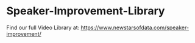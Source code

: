 # Speaker-Improvement-Library

Find our full Video Library at: https://www.newstarsofdata.com/speaker-improvement/